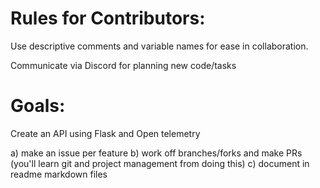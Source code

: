 # Rules for Contributors:
Use descriptive comments and variable names for ease in collaboration.

Communicate via Discord for planning new code/tasks

# Goals:
Create an API using Flask and Open telemetry

a) make an issue per feature
b) work off branches/forks and make PRs (you'll learn git and project management from doing this)
c) document in readme markdown files
